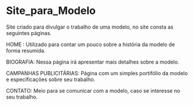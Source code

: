 # Site_para_Modelo

Site criado para divulgar o trabalho de uma modelo, no site consta as seguintes páginas. 


HOME : Utilizado para contar um pouco sobre a história da modelo de forma resumida.

BIOGRAFIA: Nessa página irá apresentar mais detalhes sobre a modelo.

CAMPANHAS PUBLICITÁRIAS: Página com um simples portifólio da modelo e especificações sobre seu trabalho.

CONTATO: Meio para se comunicar com a modelo, caso se interesse no seu trabalho.


